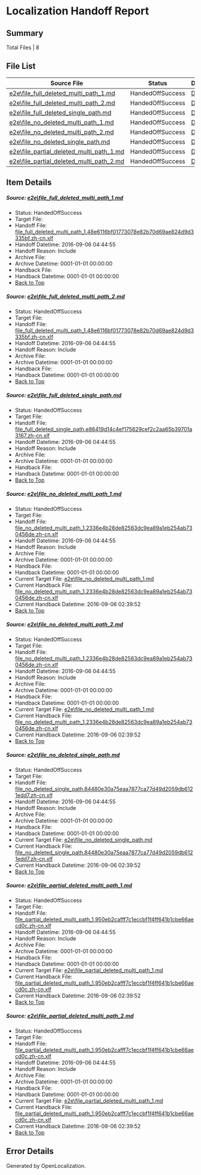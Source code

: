 # <a name='report-top'></a> Localization Handoff Report

## Summary
 Total Files | 8

## File List
 Source File | Status | Details 
 ----------- | ------ | ------- 
 [e2e\file_full_deleted_multi_path_1.md](https://github.com/OpenLocalizationTestOrg/ol-test0/blob/3430347fc729773108f8d999249cb12a93d48100/e2e/file_full_deleted_multi_path_1.md) | HandedOffSuccess | [Details](#a1ce69d16ec93146489ba4f3a36e04f8f3102d681)
 [e2e\file_full_deleted_multi_path_2.md](https://github.com/OpenLocalizationTestOrg/ol-test0/blob/3430347fc729773108f8d999249cb12a93d48100/e2e/file_full_deleted_multi_path_2.md) | HandedOffSuccess | [Details](#a1ce69d16ec93146489ba4f3a36e04f8f3102d682)
 [e2e\file_full_deleted_single_path.md](https://github.com/OpenLocalizationTestOrg/ol-test0/blob/3430347fc729773108f8d999249cb12a93d48100/e2e/file_full_deleted_single_path.md) | HandedOffSuccess | [Details](#1c0ae2661d761246db22e9ba3d23a4f2e42835ab3)
 [e2e\file_no_deleted_multi_path_1.md](https://github.com/OpenLocalizationTestOrg/ol-test0/blob/3430347fc729773108f8d999249cb12a93d48100/e2e/file_no_deleted_multi_path_1.md) | HandedOffSuccess | [Details](#3fb016cf4c3e4028908af29f354935b3d2a1a8524)
 [e2e\file_no_deleted_multi_path_2.md](https://github.com/OpenLocalizationTestOrg/ol-test0/blob/3430347fc729773108f8d999249cb12a93d48100/e2e/file_no_deleted_multi_path_2.md) | HandedOffSuccess | [Details](#3fb016cf4c3e4028908af29f354935b3d2a1a8525)
 [e2e\file_no_deleted_single_path.md](https://github.com/OpenLocalizationTestOrg/ol-test0/blob/3430347fc729773108f8d999249cb12a93d48100/e2e/file_no_deleted_single_path.md) | HandedOffSuccess | [Details](#d1a39825f15ec881729c02241843780ba6eceaa66)
 [e2e\file_partial_deleted_multi_path_1.md](https://github.com/OpenLocalizationTestOrg/ol-test0/blob/3430347fc729773108f8d999249cb12a93d48100/e2e/file_partial_deleted_multi_path_1.md) | HandedOffSuccess | [Details](#b1e9c74f1d81abed8146057a9ea83bbca7865e7a7)
 [e2e\file_partial_deleted_multi_path_2.md](https://github.com/OpenLocalizationTestOrg/ol-test0/blob/3430347fc729773108f8d999249cb12a93d48100/e2e/file_partial_deleted_multi_path_2.md) | HandedOffSuccess | [Details](#b1e9c74f1d81abed8146057a9ea83bbca7865e7a8)

## Item Details
##### <a name='a1ce69d16ec93146489ba4f3a36e04f8f3102d681'></a> Source: [e2e\file_full_deleted_multi_path_1.md](https://github.com/OpenLocalizationTestOrg/ol-test0/blob/3430347fc729773108f8d999249cb12a93d48100/e2e/file_full_deleted_multi_path_1.md)
* Status: HandedOffSuccess
* Target File: 
* Handoff File: [file_full_deleted_multi_path_1.48e6116bf01773078e82b70d69ae824d9d3335bf.zh-cn.xlf](https://github.com/OpenLocalizationTestOrg/ol-test0-handoff/blob/e040c7c133ee1149d10c514dd378dfdb1089643e/ol-handoff/OpenLocalizationTestOrg/ol-test0-zhcn/ci/mt/file_full_deleted_multi_path_1.48e6116bf01773078e82b70d69ae824d9d3335bf.zh-cn.xlf)
* Handoff Datetime: 2016-09-06 04:44:55
* Handoff Reason: Include
* Archive File: 
* Archive Datetime: 0001-01-01 00:00:00
* Handback File: 
* Handback Datetime: 0001-01-01 00:00:00
* [Back to Top](#report-top)

##### <a name='a1ce69d16ec93146489ba4f3a36e04f8f3102d682'></a> Source: [e2e\file_full_deleted_multi_path_2.md](https://github.com/OpenLocalizationTestOrg/ol-test0/blob/3430347fc729773108f8d999249cb12a93d48100/e2e/file_full_deleted_multi_path_2.md)
* Status: HandedOffSuccess
* Target File: 
* Handoff File: [file_full_deleted_multi_path_1.48e6116bf01773078e82b70d69ae824d9d3335bf.zh-cn.xlf](https://github.com/OpenLocalizationTestOrg/ol-test0-handoff/blob/e040c7c133ee1149d10c514dd378dfdb1089643e/ol-handoff/OpenLocalizationTestOrg/ol-test0-zhcn/ci/mt/file_full_deleted_multi_path_1.48e6116bf01773078e82b70d69ae824d9d3335bf.zh-cn.xlf)
* Handoff Datetime: 2016-09-06 04:44:55
* Handoff Reason: Include
* Archive File: 
* Archive Datetime: 0001-01-01 00:00:00
* Handback File: 
* Handback Datetime: 0001-01-01 00:00:00
* [Back to Top](#report-top)

##### <a name='1c0ae2661d761246db22e9ba3d23a4f2e42835ab3'></a> Source: [e2e\file_full_deleted_single_path.md](https://github.com/OpenLocalizationTestOrg/ol-test0/blob/3430347fc729773108f8d999249cb12a93d48100/e2e/file_full_deleted_single_path.md)
* Status: HandedOffSuccess
* Target File: 
* Handoff File: [file_full_deleted_single_path.e86419d14c4ef175629cef2c2aa65b39701a3167.zh-cn.xlf](https://github.com/OpenLocalizationTestOrg/ol-test0-handoff/blob/e040c7c133ee1149d10c514dd378dfdb1089643e/ol-handoff/OpenLocalizationTestOrg/ol-test0-zhcn/ci/mt/file_full_deleted_single_path.e86419d14c4ef175629cef2c2aa65b39701a3167.zh-cn.xlf)
* Handoff Datetime: 2016-09-06 04:44:55
* Handoff Reason: Include
* Archive File: 
* Archive Datetime: 0001-01-01 00:00:00
* Handback File: 
* Handback Datetime: 0001-01-01 00:00:00
* [Back to Top](#report-top)

##### <a name='3fb016cf4c3e4028908af29f354935b3d2a1a8524'></a> Source: [e2e\file_no_deleted_multi_path_1.md](https://github.com/OpenLocalizationTestOrg/ol-test0/blob/3430347fc729773108f8d999249cb12a93d48100/e2e/file_no_deleted_multi_path_1.md)
* Status: HandedOffSuccess
* Target File: 
* Handoff File: [file_no_deleted_multi_path_1.2336e4b28de82563dc9ea89a1eb254ab730456de.zh-cn.xlf](https://github.com/OpenLocalizationTestOrg/ol-test0-handoff/blob/e040c7c133ee1149d10c514dd378dfdb1089643e/ol-handoff/OpenLocalizationTestOrg/ol-test0-zhcn/ci/mt/file_no_deleted_multi_path_1.2336e4b28de82563dc9ea89a1eb254ab730456de.zh-cn.xlf)
* Handoff Datetime: 2016-09-06 04:44:55
* Handoff Reason: Include
* Archive File: 
* Archive Datetime: 0001-01-01 00:00:00
* Handback File: 
* Handback Datetime: 0001-01-01 00:00:00
* Current Target File: [e2e\file_no_deleted_multi_path_1.md](https://github.com/OpenLocalizationTestOrg/ol-test0-zhcn/blob/7408fee2654351b676611377abfafc8428aa28b9/e2e/file_no_deleted_multi_path_1.md)
* Current Handback File: [file_no_deleted_multi_path_1.2336e4b28de82563dc9ea89a1eb254ab730456de.zh-cn.xlf](https://github.com/OpenLocalizationTestOrg/ol-test0-handback/blob/67e827cfa5afa5a15c4708b9cfec76a80ba221c6/ol-handback/OpenLocalizationTestOrg/ol-test0-zhcn/ci/mt/file_no_deleted_multi_path_1.2336e4b28de82563dc9ea89a1eb254ab730456de.zh-cn.xlf)
* Current Handback Datetime: 2016-09-06 02:39:52
* [Back to Top](#report-top)

##### <a name='3fb016cf4c3e4028908af29f354935b3d2a1a8525'></a> Source: [e2e\file_no_deleted_multi_path_2.md](https://github.com/OpenLocalizationTestOrg/ol-test0/blob/3430347fc729773108f8d999249cb12a93d48100/e2e/file_no_deleted_multi_path_2.md)
* Status: HandedOffSuccess
* Target File: 
* Handoff File: [file_no_deleted_multi_path_1.2336e4b28de82563dc9ea89a1eb254ab730456de.zh-cn.xlf](https://github.com/OpenLocalizationTestOrg/ol-test0-handoff/blob/e040c7c133ee1149d10c514dd378dfdb1089643e/ol-handoff/OpenLocalizationTestOrg/ol-test0-zhcn/ci/mt/file_no_deleted_multi_path_1.2336e4b28de82563dc9ea89a1eb254ab730456de.zh-cn.xlf)
* Handoff Datetime: 2016-09-06 04:44:55
* Handoff Reason: Include
* Archive File: 
* Archive Datetime: 0001-01-01 00:00:00
* Handback File: 
* Handback Datetime: 0001-01-01 00:00:00
* Current Target File: [e2e\file_no_deleted_multi_path_1.md](https://github.com/OpenLocalizationTestOrg/ol-test0-zhcn/blob/7408fee2654351b676611377abfafc8428aa28b9/e2e/file_no_deleted_multi_path_1.md)
* Current Handback File: [file_no_deleted_multi_path_1.2336e4b28de82563dc9ea89a1eb254ab730456de.zh-cn.xlf](https://github.com/OpenLocalizationTestOrg/ol-test0-handback/blob/67e827cfa5afa5a15c4708b9cfec76a80ba221c6/ol-handback/OpenLocalizationTestOrg/ol-test0-zhcn/ci/mt/file_no_deleted_multi_path_1.2336e4b28de82563dc9ea89a1eb254ab730456de.zh-cn.xlf)
* Current Handback Datetime: 2016-09-06 02:39:52
* [Back to Top](#report-top)

##### <a name='d1a39825f15ec881729c02241843780ba6eceaa66'></a> Source: [e2e\file_no_deleted_single_path.md](https://github.com/OpenLocalizationTestOrg/ol-test0/blob/3430347fc729773108f8d999249cb12a93d48100/e2e/file_no_deleted_single_path.md)
* Status: HandedOffSuccess
* Target File: 
* Handoff File: [file_no_deleted_single_path.84480e30a75eaa7877ca77d49d2059db6121edd7.zh-cn.xlf](https://github.com/OpenLocalizationTestOrg/ol-test0-handoff/blob/e040c7c133ee1149d10c514dd378dfdb1089643e/ol-handoff/OpenLocalizationTestOrg/ol-test0-zhcn/ci/mt/file_no_deleted_single_path.84480e30a75eaa7877ca77d49d2059db6121edd7.zh-cn.xlf)
* Handoff Datetime: 2016-09-06 04:44:55
* Handoff Reason: Include
* Archive File: 
* Archive Datetime: 0001-01-01 00:00:00
* Handback File: 
* Handback Datetime: 0001-01-01 00:00:00
* Current Target File: [e2e\file_no_deleted_single_path.md](https://github.com/OpenLocalizationTestOrg/ol-test0-zhcn/blob/7408fee2654351b676611377abfafc8428aa28b9/e2e/file_no_deleted_single_path.md)
* Current Handback File: [file_no_deleted_single_path.84480e30a75eaa7877ca77d49d2059db6121edd7.zh-cn.xlf](https://github.com/OpenLocalizationTestOrg/ol-test0-handback/blob/67e827cfa5afa5a15c4708b9cfec76a80ba221c6/ol-handback/OpenLocalizationTestOrg/ol-test0-zhcn/ci/mt/file_no_deleted_single_path.84480e30a75eaa7877ca77d49d2059db6121edd7.zh-cn.xlf)
* Current Handback Datetime: 2016-09-06 02:39:52
* [Back to Top](#report-top)

##### <a name='b1e9c74f1d81abed8146057a9ea83bbca7865e7a7'></a> Source: [e2e\file_partial_deleted_multi_path_1.md](https://github.com/OpenLocalizationTestOrg/ol-test0/blob/3430347fc729773108f8d999249cb12a93d48100/e2e/file_partial_deleted_multi_path_1.md)
* Status: HandedOffSuccess
* Target File: 
* Handoff File: [file_partial_deleted_multi_path_1.950eb2cafff7c1eccbf1f4ff641b1cbe66aecd0c.zh-cn.xlf](https://github.com/OpenLocalizationTestOrg/ol-test0-handoff/blob/e040c7c133ee1149d10c514dd378dfdb1089643e/ol-handoff/OpenLocalizationTestOrg/ol-test0-zhcn/ci/mt/file_partial_deleted_multi_path_1.950eb2cafff7c1eccbf1f4ff641b1cbe66aecd0c.zh-cn.xlf)
* Handoff Datetime: 2016-09-06 04:44:55
* Handoff Reason: Include
* Archive File: 
* Archive Datetime: 0001-01-01 00:00:00
* Handback File: 
* Handback Datetime: 0001-01-01 00:00:00
* Current Target File: [e2e\file_partial_deleted_multi_path_1.md](https://github.com/OpenLocalizationTestOrg/ol-test0-zhcn/blob/7408fee2654351b676611377abfafc8428aa28b9/e2e/file_partial_deleted_multi_path_1.md)
* Current Handback File: [file_partial_deleted_multi_path_1.950eb2cafff7c1eccbf1f4ff641b1cbe66aecd0c.zh-cn.xlf](https://github.com/OpenLocalizationTestOrg/ol-test0-handback/blob/67e827cfa5afa5a15c4708b9cfec76a80ba221c6/ol-handback/OpenLocalizationTestOrg/ol-test0-zhcn/ci/mt/file_partial_deleted_multi_path_1.950eb2cafff7c1eccbf1f4ff641b1cbe66aecd0c.zh-cn.xlf)
* Current Handback Datetime: 2016-09-06 02:39:52
* [Back to Top](#report-top)

##### <a name='b1e9c74f1d81abed8146057a9ea83bbca7865e7a8'></a> Source: [e2e\file_partial_deleted_multi_path_2.md](https://github.com/OpenLocalizationTestOrg/ol-test0/blob/3430347fc729773108f8d999249cb12a93d48100/e2e/file_partial_deleted_multi_path_2.md)
* Status: HandedOffSuccess
* Target File: 
* Handoff File: [file_partial_deleted_multi_path_1.950eb2cafff7c1eccbf1f4ff641b1cbe66aecd0c.zh-cn.xlf](https://github.com/OpenLocalizationTestOrg/ol-test0-handoff/blob/e040c7c133ee1149d10c514dd378dfdb1089643e/ol-handoff/OpenLocalizationTestOrg/ol-test0-zhcn/ci/mt/file_partial_deleted_multi_path_1.950eb2cafff7c1eccbf1f4ff641b1cbe66aecd0c.zh-cn.xlf)
* Handoff Datetime: 2016-09-06 04:44:55
* Handoff Reason: Include
* Archive File: 
* Archive Datetime: 0001-01-01 00:00:00
* Handback File: 
* Handback Datetime: 0001-01-01 00:00:00
* Current Target File: [e2e\file_partial_deleted_multi_path_1.md](https://github.com/OpenLocalizationTestOrg/ol-test0-zhcn/blob/7408fee2654351b676611377abfafc8428aa28b9/e2e/file_partial_deleted_multi_path_1.md)
* Current Handback File: [file_partial_deleted_multi_path_1.950eb2cafff7c1eccbf1f4ff641b1cbe66aecd0c.zh-cn.xlf](https://github.com/OpenLocalizationTestOrg/ol-test0-handback/blob/67e827cfa5afa5a15c4708b9cfec76a80ba221c6/ol-handback/OpenLocalizationTestOrg/ol-test0-zhcn/ci/mt/file_partial_deleted_multi_path_1.950eb2cafff7c1eccbf1f4ff641b1cbe66aecd0c.zh-cn.xlf)
* Current Handback Datetime: 2016-09-06 02:39:52
* [Back to Top](#report-top)


## Error Details

Generated by OpenLocalization.
